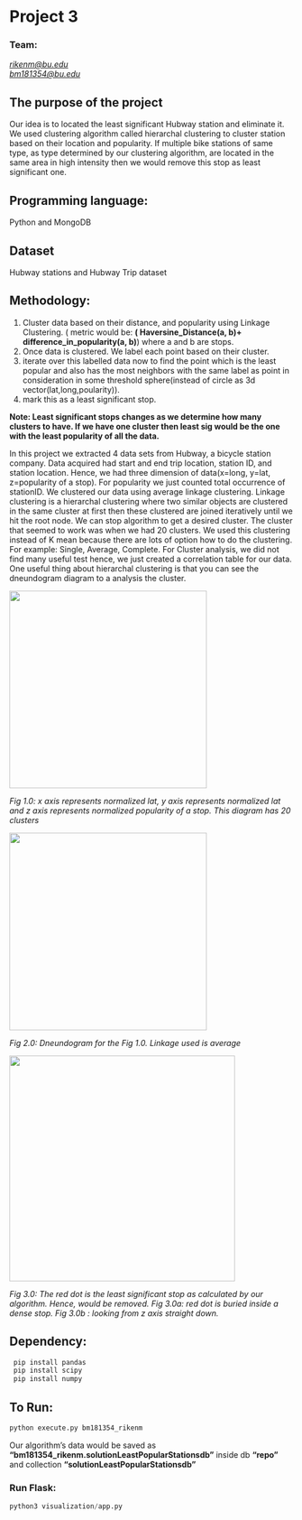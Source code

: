 # Project 3

### Team:

*rikenm@bu.edu* <br />
*bm181354@bu.edu*


## The purpose of the project

Our idea is to located the least significant Hubway station and eliminate it. We used clustering algorithm called hierarchal clustering to cluster station based on their location and popularity. If multiple bike stations of same type, as type determined by our clustering algorithm, are located in the same area in high intensity then we would remove this stop as  least significant one.

## Programming language:
Python and MongoDB

## Dataset
Hubway stations and Hubway Trip dataset


## Methodology:
1. Cluster data based on their distance, and popularity using Linkage Clustering. ( metric would be: **( Haversine_Distance(a, b)+ difference_in_popularity(a, b)**) where a and b are stops.
2. Once data is clustered. We label each point based on their cluster.
3. iterate over this labelled data now to find the point which is the least popular and also has the most neighbors with the same label as point in consideration in some threshold sphere(instead of circle as 3d vector(lat,long,poularity)).
4. mark this as a least significant stop.

**Note: Least significant stops changes as we determine how many clusters to have. If we have one cluster then least sig would be the one with the least popularity of all the data.**

In this project we extracted 4 data sets from Hubway, a bicycle station company. Data acquired had start and end trip location, station ID, and station location.  Hence, we had three dimension of data(x=long, y=lat, z=popularity of a stop). For popularity we just counted total occurrence of stationID. We clustered our data using average linkage clustering. Linkage clustering is a hierarchal clustering where two similar objects are clustered in the same cluster at first then these clustered are joined iteratively until we hit the root node. We can stop algorithm to get a desired cluster. The cluster that seemed to work was when we had 20 clusters. We used this clustering instead of K mean because there are lots of option how to do the clustering. For example: Single, Average, Complete. For Cluster analysis, we did not find many useful test hence, we just created a correlation table for our data.
One useful thing about hierarchal clustering is that you can see the dneundogram diagram to a analysis the cluster.

<img src="https://github.com/bm181354/course-2018-spr-proj/blob/master/bm181354_rikenm/img/20clusters.jpeg" width="350"/>

*Fig 1.0: x axis represents normalized lat, y axis represents normalized lat and z axis represents normalized popularity of a stop. This diagram has 20 clusters*

<img src="https://github.com/bm181354/course-2018-spr-proj/blob/master/bm181354_rikenm/img/20clusterd.jpeg" width="350"/>

*Fig 2.0: Dneundogram for the Fig 1.0. Linkage used is average*

<img src="https://github.com/bm181354/course-2018-spr-proj/blob/master/bm181354_rikenm/img/graph2.jpeg" width="400"/>

*Fig 3.0: The red dot is the least significant stop as calculated by our algorithm. Hence, would be removed. Fig 3.0a: red dot is buried inside a dense stop. Fig 3.0b : looking from z axis straight down.*

## Dependency:

```python
 pip install pandas
 pip install scipy
 pip install numpy
```

## To Run:

```python
python execute.py bm181354_rikenm
```
Our algorithm’s data would be saved as **“bm181354_rikenm.solutionLeastPopularStationsdb”** inside db **“repo”** and collection **“solutionLeastPopularStationsdb”**

### Run Flask:
```python
python3 visualization/app.py
```

